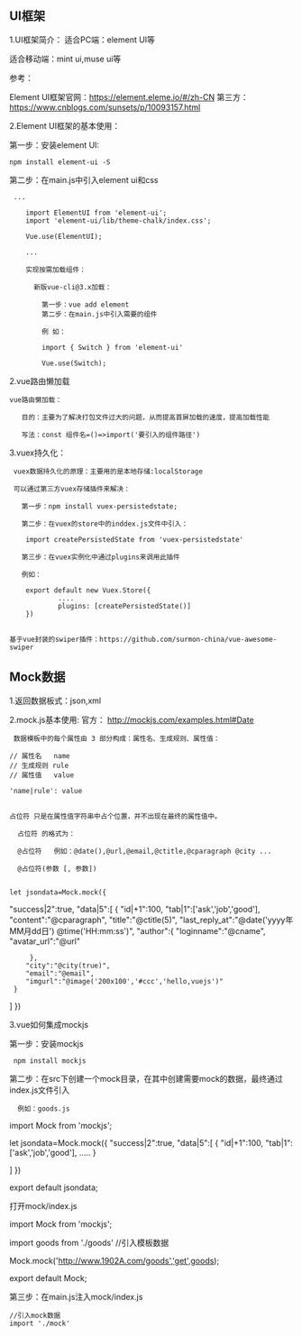 ## UI框架

 1.UI框架简介：
 适合PC端：element UI等

 适合移动端：mint ui,muse ui等

 参考：

 Element UI框架官网：https://element.eleme.io/#/zh-CN
 第三方：https://www.cnblogs.com/sunsets/p/10093157.html

 2.Element UI框架的基本使用：

   第一步：安装element UI:

    npm install element-ui -S

   第二步：在main.js中引入element ui和css

     ...

        import ElementUI from 'element-ui';
        import 'element-ui/lib/theme-chalk/index.css';

        Vue.use(ElementUI);

        ...

        实现按需加载组件：

          新版vue-cli@3.x加载：
          
            第一步：vue add element
            第二步：在main.js中引入需要的组件

            例 如：

            import { Switch } from 'element-ui'

            Vue.use(Switch);

  2.vue路由懒加载

    vue路由懒加载：

       目的：主要为了解决打包文件过大的问题，从而提高首屏加载的速度，提高加载性能

       写法：const 组件名=()=>import('要引入的组件路径')


  3.vuex持久化：

     vuex数据持久化的原理：主要用的是本地存储:localStorage

     可以通过第三方vuex存储插件来解决：

       第一步：npm install vuex-persistedstate;

       第二步：在vuex的store中的inddex.js文件中引入：

        import createPersistedState from 'vuex-persistedstate'

       第三步：在vuex实例化中通过plugins来调用此插件

       例如：

        export default new Vuex.Store({
                ....
                plugins: [createPersistedState()]
        })
        

    基于vue封装的swiper插件：https://github.com/surmon-china/vue-awesome-swiper


  ## Mock数据

   1.返回数据板式：json,xml 

   2.mock.js基本使用: 官方： http://mockjs.com/examples.html#Date

     数据模板中的每个属性由 3 部分构成：属性名、生成规则、属性值：

    // 属性名   name
    // 生成规则 rule
    // 属性值   value

    'name|rule': value


    占位符 只是在属性值字符串中占个位置，并不出现在最终的属性值中。

      占位符 的格式为：

      @占位符   例如：@date(),@url,@email,@ctitle,@cparagraph @city ...

      @占位符(参数 [, 参数])


    let jsondata=Mock.mock({
  "success|2":true,
  "data|5":[
      {
         "id|+1":100,
         "tab|1":['ask','job','good'],
         "content":"@cparagraph",
         "title":"@ctitle(5)",
         "last_reply_at":"@date('yyyy年MM月dd日') @time('HH:mm:ss')",
         "author":{
             "loginname":"@cname",
             "avatar_url":"@url"

         },
        "city":"@city(true)",
        "email":"@email",
        "imgurl":"@image('200x100','#ccc','hello,vuejs')"
     }

   ]
})


 3.vue如何集成mockjs

   第一步：安装mockjs

     npm install mockjs

  第二步：在src下创建一个mock目录，在其中创建需要mock的数据，最终通过index.js文件引入

      例如：goods.js

import Mock from 'mockjs';

let jsondata=Mock.mock({
  "success|2":true,
  "data|5":[
      {
         "id|+1":100,
         "tab|1":['ask','job','good'],
          .....
     }

   ]
})

export default jsondata;


  打开mock/index.js

   import Mock from 'mockjs';

   import goods from './goods'  //引入模板数据


   Mock.mock('http://www.1902A.com/goods','get',goods);

   export default Mock;
 

  第三步：在main.js注入mock/index.js

    //引入mock数据
    import './mock'

  

    

  